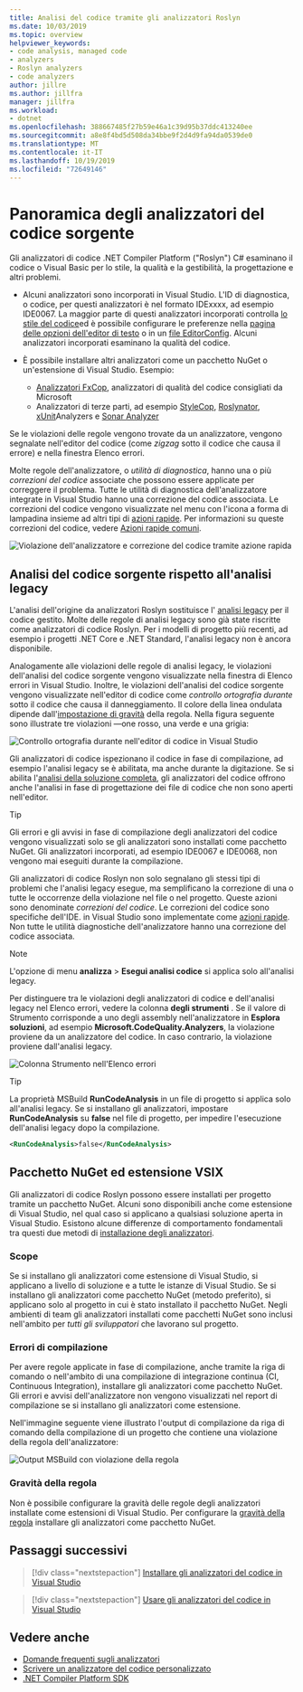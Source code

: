 ```yaml
---
title: Analisi del codice tramite gli analizzatori Roslyn
ms.date: 10/03/2019
ms.topic: overview
helpviewer_keywords:
- code analysis, managed code
- analyzers
- Roslyn analyzers
- code analyzers
author: jillre
ms.author: jillfra
manager: jillfra
ms.workload:
- dotnet
ms.openlocfilehash: 388667485f27b59e46a1c39d95b37ddc413240ee
ms.sourcegitcommit: a8e8f4bd5d508da34bbe9f2d4d9fa94da0539de0
ms.translationtype: MT
ms.contentlocale: it-IT
ms.lasthandoff: 10/19/2019
ms.locfileid: "72649146"
---
```

# <a name="overview-of-source-code-analyzers"></a>Panoramica degli analizzatori del codice sorgente

Gli analizzatori di codice .NET Compiler Platform ("Roslyn") C# esaminano il codice o Visual Basic per lo stile, la qualità e la gestibilità, la progettazione e altri problemi.

- Alcuni analizzatori sono incorporati in Visual Studio. L'ID di diagnostica, o codice, per questi analizzatori è nel formato IDExxxx, ad esempio IDE0067. La maggior parte di questi analizzatori incorporati controlla [lo stile del codice](../ide/code-styles-and-code-cleanup.md)ed è possibile configurare le preferenze nella [pagina delle opzioni dell'editor di testo](../ide/code-styles-and-code-cleanup.md) o in un [file EditorConfig](../ide/editorconfig-code-style-settings-reference.md). Alcuni analizzatori incorporati esaminano la qualità del codice.

- È possibile installare altri analizzatori come un pacchetto NuGet o un'estensione di Visual Studio. Esempio:

  - [Analizzatori FxCop](../code-quality/install-fxcop-analyzers.md), analizzatori di qualità del codice consigliati da Microsoft
  - Analizzatori di terze parti, ad esempio [StyleCop](https://www.nuget.org/packages/StyleCop.Analyzers/), [Roslynator](https://www.nuget.org/packages/Roslynator/), [xUnit](https://www.nuget.org/packages/xunit.analyzers/)Analyzers e [Sonar Analyzer](https://www.nuget.org/packages/SonarAnalyzer.CSharp/)

Se le violazioni delle regole vengono trovate da un analizzatore, vengono segnalate nell'editor del codice (come *zigzag* sotto il codice che causa il errore) e nella finestra Elenco errori.

Molte regole dell'analizzatore, o *utilità di diagnostica*, hanno una o più *correzioni del codice* associate che possono essere applicate per correggere il problema. Tutte le utilità di diagnostica dell'analizzatore integrate in Visual Studio hanno una correzione del codice associata. Le correzioni del codice vengono visualizzate nel menu con l'icona a forma di lampadina insieme ad altri tipi di [azioni rapide](../ide/quick-actions.md). Per informazioni su queste correzioni del codice, vedere [Azioni rapide comuni](../ide/common-quick-actions.md).

![Violazione dell'analizzatore e correzione del codice tramite azione rapida](../code-quality/media/built-in-analyzer-code-fix.png)

## <a name="source-code-analysis-versus-legacy-analysis"></a>Analisi del codice sorgente rispetto all'analisi legacy

L'analisi dell'origine da analizzatori Roslyn sostituisce l' [analisi legacy](../code-quality/code-analysis-for-managed-code-overview.md) per il codice gestito. Molte delle regole di analisi legacy sono già state riscritte come analizzatori di codice Roslyn. Per i modelli di progetto più recenti, ad esempio i progetti .NET Core e .NET Standard, l'analisi legacy non è ancora disponibile.

Analogamente alle violazioni delle regole di analisi legacy, le violazioni dell'analisi del codice sorgente vengono visualizzate nella finestra di Elenco errori in Visual Studio. Inoltre, le violazioni dell'analisi del codice sorgente vengono visualizzate nell'editor di codice come *controllo ortografia durante* sotto il codice che causa il danneggiamento. Il colore della linea ondulata dipende dall'[impostazione di gravità](../code-quality/use-roslyn-analyzers.md#rule-severity) della regola. Nella figura seguente sono illustrate tre violazioni &mdash;one rosso, una verde e una grigia:

![Controllo ortografia durante nell'editor di codice in Visual Studio](media/diagnostics-severity-colors.png)

Gli analizzatori di codice ispezionano il codice in fase di compilazione, ad esempio l'analisi legacy se è abilitata, ma anche durante la digitazione. Se si abilita l'[analisi della soluzione completa](../code-quality/how-to-enable-and-disable-full-solution-analysis-for-managed-code.md#toggle-full-solution-analysis), gli analizzatori del codice offrono anche l'analisi in fase di progettazione dei file di codice che non sono aperti nell'editor.

> [!TIP]
> Gli errori e gli avvisi in fase di compilazione degli analizzatori del codice vengono visualizzati solo se gli analizzatori sono installati come pacchetto NuGet. Gli analizzatori incorporati, ad esempio IDE0067 e IDE0068, non vengono mai eseguiti durante la compilazione.

Gli analizzatori di codice Roslyn non solo segnalano gli stessi tipi di problemi che l'analisi legacy esegue, ma semplificano la correzione di una o tutte le occorrenze della violazione nel file o nel progetto. Queste azioni sono denominate *correzioni del codice*. Le correzioni del codice sono specifiche dell'IDE. in Visual Studio sono implementate come [azioni rapide](../ide/quick-actions.md). Non tutte le utilità diagnostiche dell'analizzatore hanno una correzione del codice associata.

> [!NOTE]
> L'opzione di menu **analizza**  > **Esegui analisi codice** si applica solo all'analisi legacy.

Per distinguere tra le violazioni degli analizzatori di codice e dell'analisi legacy nel Elenco errori, vedere la colonna **degli strumenti** . Se il valore di Strumento corrisponde a uno degli assembly nell'analizzatore in **Esplora soluzioni**, ad esempio **Microsoft.CodeQuality.Analyzers**, la violazione proviene da un analizzatore del codice. In caso contrario, la violazione proviene dall'analisi legacy.

![Colonna Strumento nell'Elenco errori](media/code-analysis-tool-in-error-list.png)

> [!TIP]
> La proprietà MSBuild **RunCodeAnalysis** in un file di progetto si applica solo all'analisi legacy. Se si installano gli analizzatori, impostare **RunCodeAnalysis** su **false** nel file di progetto, per impedire l'esecuzione dell'analisi legacy dopo la compilazione.
>
> ```xml
> <RunCodeAnalysis>false</RunCodeAnalysis>
> ```

## <a name="nuget-package-versus-vsix-extension"></a>Pacchetto NuGet ed estensione VSIX

Gli analizzatori di codice Roslyn possono essere installati per progetto tramite un pacchetto NuGet. Alcuni sono disponibili anche come estensione di Visual Studio, nel qual caso si applicano a qualsiasi soluzione aperta in Visual Studio. Esistono alcune differenze di comportamento fondamentali tra questi due metodi di [installazione degli analizzatori](../code-quality/install-roslyn-analyzers.md).

### <a name="scope"></a>Scope

Se si installano gli analizzatori come estensione di Visual Studio, si applicano a livello di soluzione e a tutte le istanze di Visual Studio. Se si installano gli analizzatori come pacchetto NuGet (metodo preferito), si applicano solo al progetto in cui è stato installato il pacchetto NuGet. Negli ambienti di team gli analizzatori installati come pacchetti NuGet sono inclusi nell'ambito per *tutti gli sviluppatori* che lavorano sul progetto.

### <a name="build-errors"></a>Errori di compilazione

Per avere regole applicate in fase di compilazione, anche tramite la riga di comando o nell'ambito di una compilazione di integrazione continua (CI, Continuous Integration), installare gli analizzatori come pacchetto NuGet. Gli errori e avvisi dell'analizzatore non vengono visualizzati nel report di compilazione se si installano gli analizzatori come estensione.

Nell'immagine seguente viene illustrato l'output di compilazione da riga di comando della compilazione di un progetto che contiene una violazione della regola dell'analizzatore:

![Output MSBuild con violazione della regola](media/command-line-build-analyzers.png)

### <a name="rule-severity"></a>Gravità della regola

Non è possibile configurare la gravità delle regole degli analizzatori installate come estensioni di Visual Studio. Per configurare la [gravità della regola](../code-quality/use-roslyn-analyzers.md#rule-severity) installare gli analizzatori come pacchetto NuGet.

## <a name="next-steps"></a>Passaggi successivi

> [!div class="nextstepaction"]
> [Installare gli analizzatori del codice in Visual Studio](../code-quality/install-roslyn-analyzers.md)

> [!div class="nextstepaction"]
> [Usare gli analizzatori del codice in Visual Studio](../code-quality/use-roslyn-analyzers.md)

## <a name="see-also"></a>Vedere anche

- [Domande frequenti sugli analizzatori](analyzers-faq.md)
- [Scrivere un analizzatore del codice personalizzato](../extensibility/getting-started-with-roslyn-analyzers.md)
- [.NET Compiler Platform SDK](/dotnet/csharp/roslyn-sdk/)
